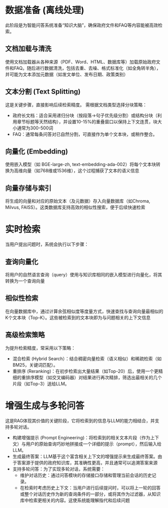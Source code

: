 # 数据准备 (离线处理)
此阶段是为智能问答系统准备“知识大脑”，确保政府文件和FAQ等内容能被高效检索。
## 文档加载与清洗
使用文档加载器从各种来源（PDF、Word、HTML、数据库等）加载原始政府文件和FAQ。随后进行数据清洗，包括去重、去噪、格式标准化（如全角转半角），并可能为文本添加元数据（如发文单位、发布日期、政策类别）
## 文本分割 (Text Splitting)
这是关键步骤，直接影响后续检索精度。
需根据文档类型选择分块策略：
- 政府长文档：适合采用递归分块（按段落→句子优先级分割）或结构分块（利用章节标题等天然结构），并设置10-15%的重叠窗口以保持上下文连贯，块大小通常为300-500词 
- FAQ：通常每条问答对已自然分割，可直接作为单个文本块，或稍作整合。
## 向量化 (Embedding)
使用嵌入模型（如 BGE-large-zh, text-embedding-ada-002）将每个文本块转换为高维向量（如768维或1536维），这个过程捕获了文本的语义信息
## 向量存储与索引
将生成的向量和对应的原始文本（及元数据）存入向量数据库（如Chroma, Milvus, FAISS）。这类数据库支持高效的相似性搜索，便于后续快速检索
# 实时检索
当用户提出问题时，系统会执行以下步骤：
## 查询向量化
将用户的自然语言查询（query）使用与知识库相同的嵌入模型进行向量化，将其转换为一个查询向量
## 相似性检索
在向量数据库中，通过计算余弦相似度等度量方式，快速查找与查询向量最相似的K个文本块（Top-K）。这些被检索到的文本块即为与问题相关的上下文信息 
## 高级检索策略
为提升检索精度，常采用以下策略：
- 混合检索 (Hybrid Search）：结合稠密向量检索（语义相似）和稀疏检索（如BM25，关键词匹配）。
- 重排序 (Reranking)：在初步检索出大量结果（如Top-20）后，使用一个更精细的重排序模型（如交叉编码器）对结果进行再次精排，筛选出最相关的几个片段（如Top-3）送给LLM。
# 增强生成与多轮问答
这是RAG体现其价值的关键阶段，它将检索到的信息与LLM的能力相结合，并支持多轮对话。
- 构建增强提示 (Prompt Engineering)：将检索到的相关文本片段（作为上下文）与用户的原始查询巧妙地拼接成一个详细的提示（prompt），然后输入给LLM。
- 生成最终答案：LLM基于这个富含相关上下文的增强提示来生成最终答案。由于答案源于提供的政府知识库，其准确性更高，并且通常可以追溯答案来源
- 支持多轮问答：为了实现多轮对话，系统需要：
  - 维护对话历史：通过问答模块的存储接口存储和管理当前会话的历史记录。
  - 在检索时考虑历史上下文：当用户进行后续提问时，可以将上一轮的回答或整个对话历史作为新的查询条件的一部分，或将其作为过滤器，从知识库中检索更相关的内容。这使系统能理解指代和后续问题 
